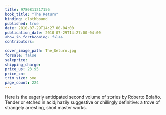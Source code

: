 ```yaml
---
title: 9780811217156
book_title: "The Return"
binding: clothbound
published: true
date: 2010-07-29T14:27:00-04:00
publication_date: 2010-07-29T14:27:00-04:00
show_in_forthcoming: false
contributors:

cover_image_path: The_Return.jpg
forsale: false
saleprice:
shipping_charge:
price_us: 23.95
price_cn:
trim_size: 5x8
page_count: 224
---
```

Here is the eagerly anticipated second volume of stories by Roberto Bolaño. Tender or etched in acid; hazily suggestive or chillingly definitive: a trove of strangely arresting, short master works.

